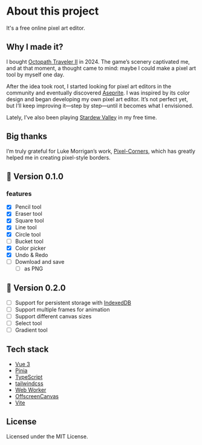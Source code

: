 # About this project
It's a free online pixel art editor.

## Why I made it?
I bought [Octopath Traveler II](https://en.wikipedia.org/wiki/Octopath_Traveler_II) in 2024. The game’s scenery captivated me, and at that moment, a thought came to mind: maybe I could make a pixel art tool by myself one day.

After the idea took root, I started looking for pixel art editors in the community and eventually discovered [Aseprite](https://www.aseprite.org/).
I was inspired by its color design and began developing my own pixel art editor.
It’s not perfect yet, but I’ll keep improving it—step by step—until it becomes what I envisioned.

Lately, I’ve also been playing [Stardew Valley](https://en.wikipedia.org/wiki/Stardew_Valley) in my free time.

## Big thanks
I’m truly grateful for Luke Morrigan’s work, [Pixel-Corners](https://github.com/CodeFoodPixels/pixel-corners), which has greatly helped me in creating pixel-style borders.

## 🚧 Version 0.1.0
### features
- [x] Pencil tool
- [x] Eraser tool
- [x] Square tool
- [x] Line tool
- [x] Circle tool
- [ ] Bucket tool
- [x] Color picker
- [x] Undo & Redo
- [ ] Download and save
  - [ ] as PNG

## 🚧 Version 0.2.0
- [ ] Support for persistent storage with [IndexedDB](https://developer.mozilla.org/en-US/docs/Web/API/IndexedDB_API)
- [ ] Support multiple frames for animation
- [ ] Support different canvas sizes
- [ ] Select tool
- [ ] Gradient tool

## Tech stack
- [Vue 3](https://vuejs.org/guide/introduction.html)
- [Pinia](https://pinia.vuejs.org/introduction.html)
- [TypeScript](https://www.typescriptlang.org/)
- [tailwindcss](https://tailwindcss.com/)
- [Web Worker](https://developer.mozilla.org/en-US/docs/Web/API/Web_Workers_API/Using_web_workers)
- [OffscreenCanvas](https://developer.mozilla.org/en-US/docs/Web/API/OffscreenCanvas)
- [Vite](https://vite.dev/guide/)

## License
Licensed under the MIT License.
